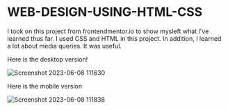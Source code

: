 # WEB-DESIGN-USING-HTML-CSS


I took on this project from frontendmentor.io to show mysleft what I've learned thus far. I used CSS and HTML in this project. In addition, I learned a lot about media queries. It was useful.

Here is the desktop version!



![Screenshot 2023-06-08 111630](https://github.com/efkevi-n/web-design-project/assets/132151580/149f350c-8ee1-4c9e-8e8f-85965dfcd5c9)



Here is the mobile version




![Screenshot 2023-06-08 111838](https://github.com/efkevi-n/web-design-project/assets/132151580/5cb9e99e-6ec9-4bc4-98d7-2a68ece65887)
